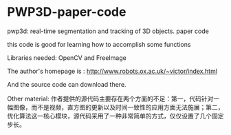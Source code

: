 # PWP3D-paper-code
pwp3d: real-time segmentation and tracking of 3D objects. paper code

this code is good for learning how to accomplish some functions

Libraries needed: OpenCV and FreeImage

The author's homepage is : http://www.robots.ox.ac.uk/~victor/index.html

And the source code can download there.

Other material:
作者提供的源代码主要存在两个方面的不足：第一，代码针对一幅图像，而不是视频，直方图的更新以及时间一致性的应用方面无法施展；第二，优化算法这一核心模块，源代码采用了一种非常简单的方式，仅仅设置了几个固定步长。
